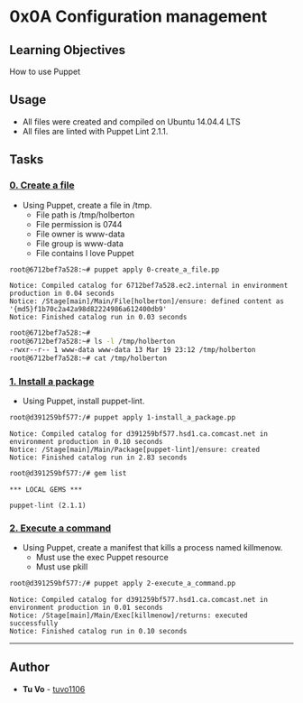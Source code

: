 # 0x0A Configuration management

## Learning Objectives

How to use Puppet

## Usage

* All files were created and compiled on Ubuntu 14.04.4 LTS
* All files are linted with Puppet Lint 2.1.1.

## Tasks

### [0. Create a file](./0-create_a_file.pp)
* Using Puppet, create a file in /tmp.
  * File path is /tmp/holberton
  * File permission is 0744
  * File owner is www-data
  * File group is www-data
  * File contains I love Puppet
  
```sh
root@6712bef7a528:~# puppet apply 0-create_a_file.pp
```
```
Notice: Compiled catalog for 6712bef7a528.ec2.internal in environment production in 0.04 seconds
Notice: /Stage[main]/Main/File[holberton]/ensure: defined content as '{md5}f1b70c2a42a98d82224986a612400db9'
Notice: Finished catalog run in 0.03 seconds
```
```sh
root@6712bef7a528:~#
root@6712bef7a528:~# ls -l /tmp/holberton
-rwxr--r-- 1 www-data www-data 13 Mar 19 23:12 /tmp/holberton
root@6712bef7a528:~# cat /tmp/holberton
```

### [1. Install a package](./1-install_a_package.pp)
* Using Puppet, install puppet-lint.

```sh
root@d391259bf577:/# puppet apply 1-install_a_package.pp
```
```
Notice: Compiled catalog for d391259bf577.hsd1.ca.comcast.net in environment production in 0.10 seconds
Notice: /Stage[main]/Main/Package[puppet-lint]/ensure: created
Notice: Finished catalog run in 2.83 seconds
```
```sh
root@d391259bf577:/# gem list
```
```
*** LOCAL GEMS ***

puppet-lint (2.1.1)
```

### [2. Execute a command](./2-execute_a_command.pp)
* Using Puppet, create a manifest that kills a process named killmenow.
  * Must use the exec Puppet resource
  * Must use pkill
  
```sh
root@d391259bf577:/# puppet apply 2-execute_a_command.pp
```
```
Notice: Compiled catalog for d391259bf577.hsd1.ca.comcast.net in environment production in 0.01 seconds
Notice: /Stage[main]/Main/Exec[killmenow]/returns: executed successfully
Notice: Finished catalog run in 0.10 seconds
```

---

## Author
* **Tu Vo** - [tuvo1106](https://github.com/tuvo1106)
